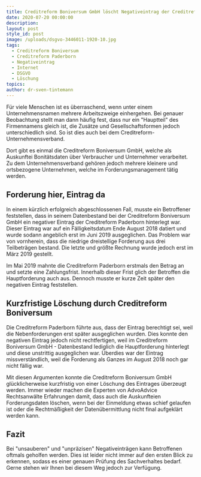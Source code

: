 ```yaml
---
title: Creditreform Boniversum GmbH löscht Negativeintrag der Creditreform Paderborn
date: 2020-07-20 00:00:00
description:
layout: post
style_id: post
image: /uploads/dsgvo-3446011-1920-10.jpg
tags:
  - Creditreform Boniversum
  - Creditreform Paderborn
  - Negativeintrag
  - Internet
  - DSGVO
  - Löschung
topics:
author: dr-sven-tintemann
---
```


Für viele Menschen ist es überraschend, wenn unter einem Unternehmensnamen mehrere Arbeitszweige einhergehen. Bei genauer Beobachtung stellt man dann häufig fest, dass nur ein "Hauptteil" des Firmennamens gleich ist, die Zusätze und Gesellschaftsformen jedoch unterschiedlich sind. So ist dies auch bei dem Creditreform-Unternehmensverband.

Dort gibt es einmal die Creditreform Boniversum GmbH, welche als Auskunftei Bonitätsdaten über Verbraucher und Unternehmer verarbeitet. Zu dem Unternehmensverband gehören jedoch mehrere kleinere und ortsbezogene Unternehmen, welche im Forderungsmanagement tätig werden.

## Forderung hier, Eintrag da

In einem kürzlich erfolgreich abgeschlossenen Fall, musste ein Betroffener feststellen, dass in seinem Datenbestand bei der Creditreform Boniversum GmbH ein negativer Eintrag der Creditreform Paderborn hinterlegt war. Dieser Eintrag war auf ein Fälligkeitsdatum Ende August 2018 datiert und wurde sodann angeblich erst im Juni 2019 ausgeglichen. Das Problem war von vornherein, dass die niedrige dreistellige Forderung aus drei Teilbeträgen bestand. Die letzte und grö&szlig;te Rechnung wurde jedoch erst im März 2019 gestellt.

Im Mai 2019 mahnte die Creditreform Paderborn erstmals den Betrag an und setzte eine Zahlungsfrist. Innerhalb dieser Frist glich der Betroffen die Hauptforderung auch aus. Dennoch musste er kurze Zeit später den negativen Eintrag feststellen.

## Kurzfristige Löschung durch Creditreform Boniversum

Die Creditreform Paderborn führte aus, dass der Eintrag berechtigt sei, weil die Nebenforderungen erst später ausgeglichen wurden. Dies konnte den negativen Eintrag jedoch nicht rechtfertigen, weil im Creditreform Boniversum GmbH - Datenbestand lediglich die Hauptforderung hinterlegt und diese unstrittig ausgeglichen war. Überdies war der Eintrag missverständlich, weil die Forderung als Ganzes im August 2018 noch gar nicht fällig war.

Mit diesen Argumenten konnte die Creditreform Boniversum GmbH glücklicherweise kurzfristig von einer Löschung des Eintrages überzeugt werden. Immer wieder machen die Experten von AdvoAdvice Rechtsanwälte Erfahrungen damit, dass auch die Auskunfteien Forderungsdaten löschen, wenn bei der Einmeldung etwas schief gelaufen ist oder die Rechtmä&szlig;igkeit der Datenübermittlung nicht final aufgeklärt werden kann.

## Fazit

Bei "unsauberen" und "unpräzisen" Negativeinträgen kann Betroffenen oftmals geholfen werden. Dies ist leider nicht immer auf den ersten Blick zu erkennen, sodass es einer genauen Prüfung des Sachverhaltes bedarf. Gerne stehen wir Ihnen bei diesem Weg jedoch zur Verfügung.